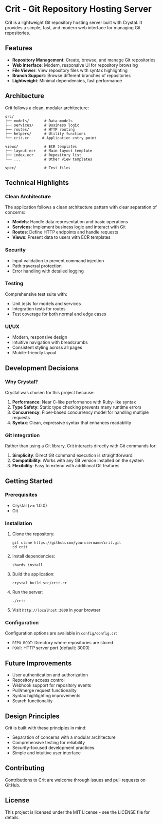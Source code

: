 # Crit - Git Repository Hosting Server

Crit is a lightweight Git repository hosting server built with Crystal. It provides a simple, fast, and modern web interface for managing Git repositories.

## Features

- **Repository Management**: Create, browse, and manage Git repositories
- **Web Interface**: Modern, responsive UI for repository browsing
- **File Viewer**: View repository files with syntax highlighting
- **Branch Support**: Browse different branches of repositories
- **Lightweight**: Minimal dependencies, fast performance

## Architecture

Crit follows a clean, modular architecture:

```
src/
├── models/       # Data models
├── services/     # Business logic
├── routes/       # HTTP routing
├── helpers/      # Utility functions
└── crit.cr      # Application entry point

views/            # ECR templates
├── layout.ecr    # Main layout template
├── index.ecr     # Repository list
└── ...           # Other view templates

spec/             # Test files
```

## Technical Highlights

### Clean Architecture

The application follows a clean architecture pattern with clear separation of concerns:

- **Models**: Handle data representation and basic operations
- **Services**: Implement business logic and interact with Git
- **Routes**: Define HTTP endpoints and handle requests
- **Views**: Present data to users with ECR templates

### Security

- Input validation to prevent command injection
- Path traversal protection
- Error handling with detailed logging

### Testing

Comprehensive test suite with:

- Unit tests for models and services
- Integration tests for routes
- Test coverage for both normal and edge cases

### UI/UX

- Modern, responsive design
- Intuitive navigation with breadcrumbs
- Consistent styling across all pages
- Mobile-friendly layout

## Development Decisions

### Why Crystal?

Crystal was chosen for this project because:

1. **Performance**: Near C-like performance with Ruby-like syntax
2. **Type Safety**: Static type checking prevents many runtime errors
3. **Concurrency**: Fiber-based concurrency model for handling multiple requests
4. **Syntax**: Clean, expressive syntax that enhances readability

### Git Integration

Rather than using a Git library, Crit interacts directly with Git commands for:

1. **Simplicity**: Direct Git command execution is straightforward
2. **Compatibility**: Works with any Git version installed on the system
3. **Flexibility**: Easy to extend with additional Git features

## Getting Started

### Prerequisites

- Crystal (>= 1.0.0)
- Git

### Installation

1. Clone the repository:

   ```
   git clone https://github.com/yourusername/crit.git
   cd crit
   ```

2. Install dependencies:

   ```
   shards install
   ```

3. Build the application:

   ```
   crystal build src/crit.cr
   ```

4. Run the server:

   ```
   ./crit
   ```

5. Visit `http://localhost:3000` in your browser

### Configuration

Configuration options are available in `config/config.cr`:

- `REPO_ROOT`: Directory where repositories are stored
- `PORT`: HTTP server port (default: 3000)

## Future Improvements

- User authentication and authorization
- Repository access control
- Webhook support for repository events
- Pull/merge request functionality
- Syntax highlighting improvements
- Search functionality

## Design Principles

Crit is built with these principles in mind:

- Separation of concerns with a modular architecture
- Comprehensive testing for reliability
- Security-focused development practices
- Simple and intuitive user interface

## Contributing

Contributions to Crit are welcome through issues and pull requests on GitHub.

## License

This project is licensed under the MIT License - see the LICENSE file for details.
